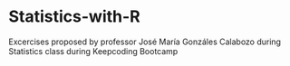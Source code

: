 # Statistics-with-R
Excercises proposed by professor José María Gonzáles Calabozo during Statistics class during Keepcoding Bootcamp
